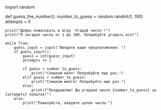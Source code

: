 import random

def guess_the_number():
    number_to_guess = random.randint(1, 100)
    attempts = 0

    print("Добро пожаловать в игру 'Угадай число'!")
    print("Я загадал число от 1 до 100. Попробуйте угадать его!")

    while True:
        guess_input = input("Введите ваше предположение: ") 
        if guess_input():
            guess = int(guess_input) 
            attempts += 1 

            if guess < number_to_guess:
                print("Слишком мало! Попробуйте еще раз.")
            elif guess > number_to_guess:
                print("Слишком много! Попробуйте еще раз.")
            else:
                print(f"Поздравляю! Вы угадали число {number_to_guess} за {attempts} попыток!")
        else:
            print("Пожалуйста, введите целое число.")
